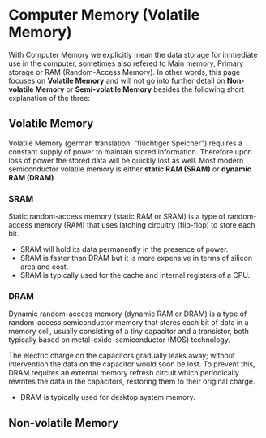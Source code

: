 # Computer Memory (Volatile Memory)

With Computer Memory we explicitly mean the data storage for immediate use in the computer, sometimes also refered to Main memory, Primary storage or RAM (Random-Access Memory). In other words, this page focuses on **Volatile Memory** and will not go into further detail on **Non-volatile Memory** or **Semi-volatile Memory** besides the following short explanation of the three:

## Volatile Memory

Volatile Memory (german translation: "flüchtiger Speicher") requires a constant supply of power to maintain stored information. Therefore upon loss of power the stored data will be quickly lost as well. Most modern semiconductor volatile memory is either **static RAM (SRAM)** or **dynamic RAM (DRAM)**

### SRAM

Static random-access memory (static RAM or SRAM) is a type of random-access memory (RAM) that uses latching circuitry (flip-flop) to store each bit.

- SRAM will hold its data permanently in the presence of power.
- SRAM is faster than DRAM but it is more expensive in terms of silicon area and cost.
- SRAM is typically used for the cache and internal registers of a CPU.

### DRAM

Dynamic random-access memory (dynamic RAM or DRAM) is a type of random-access semiconductor memory that stores each bit of data in a memory cell, usually consisting of a tiny capacitor and a transistor, both typically based on metal–oxide–semiconductor (MOS) technology.

The electric charge on the capacitors gradually leaks away; without intervention the data on the capacitor would soon be lost. To prevent this, DRAM requires an external memory refresh circuit which periodically rewrites the data in the capacitors, restoring them to their original charge.

- DRAM is typically used for desktop system memory.

## Non-volatile Memory

## 